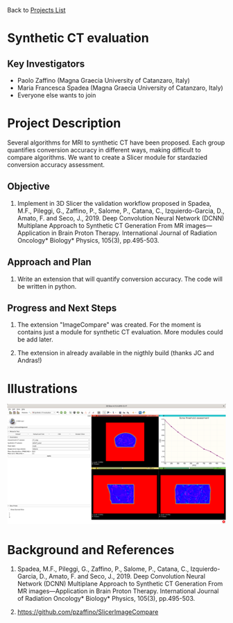 Back to [Projects List](../../README.md#ProjectsList)

# Synthetic CT evaluation

## Key Investigators

- Paolo Zaffino (Magna Graecia University of Catanzaro, Italy)
- Maria Francesca Spadea (Magna Graecia University of Catanzaro, Italy)
- Everyone else wants to join

# Project Description

Several algorithms for MRI to synthetic CT have been proposed.
Each group quantifies conversion accuracy in different ways, making difficult to compare algorithms.
We want to create a Slicer module for stardazied conversion accuracy assessment.

<!-- Add a short paragraph describing the project. -->

## Objective

<!-- Describe here WHAT you would like to achieve (what you will have as end result). -->

1. Implement in 3D Slicer the validation workflow proposed in Spadea, M.F., Pileggi, G., Zaffino, P., Salome, P., Catana, C., Izquierdo-Garcia, D., Amato, F. and Seco, J., 2019. Deep Convolution Neural Network (DCNN) Multiplane Approach to Synthetic CT Generation From MR images—Application in Brain Proton Therapy. International Journal of Radiation Oncology* Biology* Physics, 105(3), pp.495-503.


## Approach and Plan

<!-- Describe here HOW you would like to achieve the objectives stated above. -->

1. Write an extension that will quantify conversion accuracy. The code will be written in python. 

## Progress and Next Steps

<!-- Update this section as you make progress, describing of what you have ACTUALLY DONE. If there are specific steps that you could not complete then you can describe them here, too. -->

1. The extension "ImageCompare" was created. For the moment is contains just a module for synthetic CT evaluation.
   More modules could be add later.
   
2. The extension in already available in the nigthly build (thanks JC and Andras!)

# Illustrations

<!-- Add pictures and links to videos that demonstrate what has been accomplished.
![Description of picture](Example2.jpg)
![Some more images](Example2.jpg)
-->
![](https://raw.githubusercontent.com/pzaffino/SlicerImageCompare/master/ImageCompare_screenshot.png)

# Background and References

1. Spadea, M.F., Pileggi, G., Zaffino, P., Salome, P., Catana, C., Izquierdo-Garcia, D., Amato, F. and Seco, J., 2019. Deep Convolution Neural Network (DCNN) Multiplane Approach to Synthetic CT Generation From MR images—Application in Brain Proton Therapy. International Journal of Radiation Oncology* Biology* Physics, 105(3), pp.495-503.

2. https://github.com/pzaffino/SlicerImageCompare

<!-- If you developed any software, include link to the source code repository. If possible, also add links to sample data, and to any relevant publications. -->
